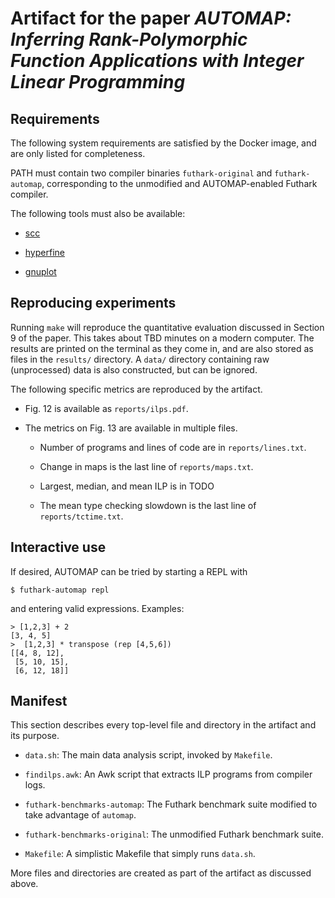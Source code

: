 # Artifact for the paper *AUTOMAP: Inferring Rank-Polymorphic Function Applications with Integer Linear Programming*

## Requirements

The following system requirements are satisfied by the Docker image,
and are only listed for completeness.

PATH must contain two compiler binaries `futhark-original` and
`futhark-automap`, corresponding to the unmodified and AUTOMAP-enabled
Futhark compiler.

The following tools must also be available:

* [scc](https://github.com/boyter/scc)

* [hyperfine](https://github.com/sharkdp/hyperfine)

* [gnuplot](http://gnuplot.info/)

## Reproducing experiments

Running `make` will reproduce the quantitative evaluation discussed in
Section 9 of the paper. This takes about TBD minutes on a modern
computer. The results are printed on the terminal as they come in, and
are also stored as files in the `results/` directory. A `data/`
directory containing raw (unprocessed) data is also constructed, but
can be ignored.

The following specific metrics are reproduced by the artifact.

* Fig. 12 is available as `reports/ilps.pdf`.

* The metrics on Fig. 13 are available in multiple files.

  * Number of programs and lines of code are in `reports/lines.txt`.

  * Change in maps is the last line of `reports/maps.txt`.

  * Largest, median, and mean ILP is in TODO

  * The mean type checking slowdown is the last line of
    `reports/tctime.txt`.

## Interactive use

If desired, AUTOMAP can be tried by starting a REPL with

```
$ futhark-automap repl
```

and entering valid expressions. Examples:

```
> [1,2,3] + 2
[3, 4, 5]
>  [1,2,3] * transpose (rep [4,5,6])
[[4, 8, 12],
 [5, 10, 15],
 [6, 12, 18]]
```

## Manifest

This section describes every top-level file and directory in the
artifact and its purpose.

* `data.sh`: The main data analysis script, invoked by `Makefile`.

* `findilps.awk`: An Awk script that extracts ILP programs from
  compiler logs.

* `futhark-benchmarks-automap`: The Futhark benchmark suite modified
  to take advantage of `automap`.

* `futhark-benchmarks-original`: The unmodified Futhark benchmark
  suite.

* `Makefile`: A simplistic Makefile that simply runs `data.sh`.

More files and directories are created as part of the artifact as
discussed above.
